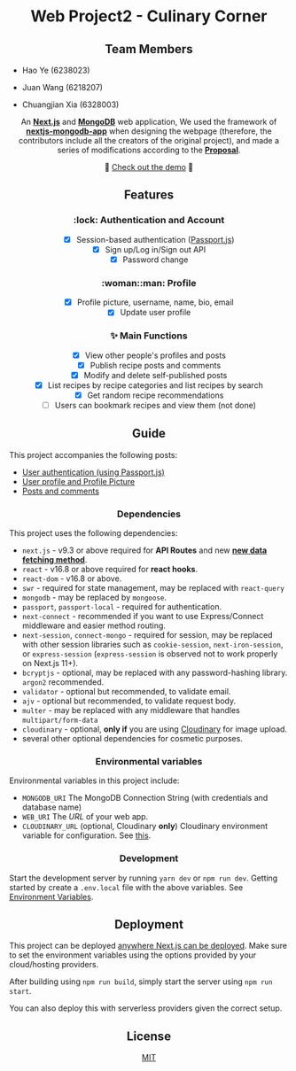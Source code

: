 <h1 align="center">Web Project2 - Culinary Corner</h1>

<h2 align="center">Team Members</h2>

- Hao Ye (6238023)

- Juan Wang (6218207)

- Chuangjian Xia (6328003)


<div align="center">

An [**Next.js**](https://github.com/zeit/next.js/) and [**MongoDB**](https://www.mongodb.com/) web application, We used the framework of [**nextjs-mongodb-app**](https://github.com/hoangvvo/nextjs-mongodb-app) when designing the webpage (therefore, the contributors include all the creators of the original project), and made a series of modifications according to the [**Proposal**](https://github.com/yeeeehao/project2).

:rocket: [Check out the demo](https://culinary-corner.vercel.app/) :rocket:

</div>

<h2 align="center">Features</h2>

<h3 align="center">:lock: Authentication and Account</h3>

<div align="center">

- [x] Session-based authentication ([Passport.js](https://github.com/jaredhanson/passport))
- [x] Sign up/Log in/Sign out API
- [x] Password change

</div>

<h3 align="center">:woman::man: Profile</h3>

<div align="center">

- [x] Profile picture, username, name, bio, email
- [x] Update user profile

</div>

<h3 align="center">✨ Main Functions</h3>

<div align="center">

- [x] View other people's profiles and posts
- [x] Publish recipe posts and comments
- [x] Modify and delete self-published posts
- [x] List recipes by recipe categories and list recipes by search
- [x] Get random recipe recommendations
- [ ] Users can bookmark recipes and view them (not done)

</div>


<h2 align="center">Guide</h2>

This project accompanies the following posts:

- [User authentication (using Passport.js)](https://hoangvvo.com/blog/next-js-and-mongodb-app-1)
- [User profile and Profile Picture](https://hoangvvo.com/blog/next-js-and-mongodb-app-2)
- [Posts and comments](https://hoangvvo.com/blog/next-js-and-mongodb-app-4)

<h3 align="center">Dependencies</h3>

This project uses the following dependencies:

- `next.js` - v9.3 or above required for **API Routes** and new [**new data fetching method**](https://nextjs.org/docs/basic-features/data-fetching#getserversideprops-server-side-rendering).
- `react` - v16.8 or above required for **react hooks**.
- `react-dom` - v16.8 or above.
- `swr` - required for state management, may be replaced with `react-query`
- `mongodb` - may be replaced by `mongoose`.
- `passport`, `passport-local` - required for authentication.
- `next-connect` - recommended if you want to use Express/Connect middleware and easier method routing.
- `next-session`, `connect-mongo` - required for session, may be replaced with other session libraries such as `cookie-session`, `next-iron-session`, or `express-session` (`express-session` is observed not to work properly on Next.js 11+).
- `bcryptjs` - optional, may be replaced with any password-hashing library. `argon2` recommended.
- `validator` - optional but recommended, to validate email.
- `ajv` - optional but recommended, to validate request body.
- `multer` - may be replaced with any middleware that handles `multipart/form-data`
- `cloudinary` - optional, **only if** you are using [Cloudinary](https://cloudinary.com) for image upload.
- several other optional dependencies for cosmetic purposes.

<h3 align="center">Environmental variables</h3>

Environmental variables in this project include:

- `MONGODB_URI` The MongoDB Connection String (with credentials and database name)
- `WEB_URI` The _URL_ of your web app.
- `CLOUDINARY_URL` (optional, Cloudinary **only**) Cloudinary environment variable for configuration. See [this](https://cloudinary.com/documentation/node_integration#configuration).

<h3 align="center">Development</h3>

Start the development server by running `yarn dev` or `npm run dev`. Getting started by create a `.env.local` file with the above variables. See [Environment Variables](https://nextjs.org/docs/basic-features/environment-variables).

<h2 align="center">Deployment</h2>

This project can be deployed [anywhere Next.js can be deployed](https://nextjs.org/docs/deployment). Make sure to set the environment variables using the options provided by your cloud/hosting providers.

After building using `npm run build`, simply start the server using `npm run start`.

You can also deploy this with serverless providers given the correct setup.

<h2 align="center">
  License
</h2>

<div align="center">
  
  [MIT](LICENSE)
  
</div>
